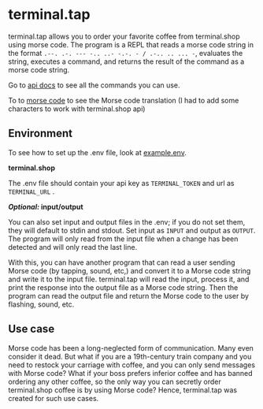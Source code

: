 # terminal.tap
terminal.tap allows you to order your favorite coffee from terminal.shop using morse code. The program is a REPL that reads a morse code string in the format `.--. .-. --- -.. ..- -.-. - / .-.. .. ... -`, evaluates the string, executes a command, and returns the result of the command as a morse code string. 

Go to [api docs](https://github.com/ikozor/terminal.tap/blob/main/api.md) to see all the commands you can use.

To to [morse code](https://github.com/ikozor/terminal.tap/blob/main/morsecode.md) to see the Morse code translation (I had to add some characters to work with terminal.shop api)

## Environment
To see how to set up the .env file, look at [example.env](https://github.com/ikozor/terminal.tap/blob/main/example.env).

**terminal.shop**

The .env file should contain your api key as `TERMINAL_TOKEN` and url as `TERMINAL_URL` .

***Optional:* input/output**

You can also set input and output files in the .env; if you do not set them, they will default to stdin and stdout. Set input as `INPUT` and output as `OUTPUT`. The program will only read from the input file when a change has been detected and will only read the last line.

With this, you can have another program that can read a user sending Morse code (by tapping, sound, etc,) and convert it to a Morse code string and write it to the input file. terminal.tap will read the input, process it, and print the response into the output file as a Morse code string. Then the program can read the output file and return the Morse code to the user by flashing, sound, etc.

## Use case
Morse code has been a long-neglected form of communication. Many even consider it dead. But what if you are a 19th-century train company and you need to restock your carriage with coffee, and you can only send messages with Morse code? What if your boss prefers inferior coffee and has banned ordering any other coffee, so the only way you can secretly order terminal.shop coffee is by using Morse code? Hence, terminal.tap was created for such use cases.
